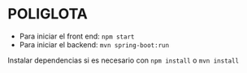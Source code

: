 # POLIGLOTA

- Para iniciar el front end: `npm start`
- Para iniciar el backend: `mvn spring-boot:run`

Instalar dependencias si es necesario con `npm install` o `mvn install`